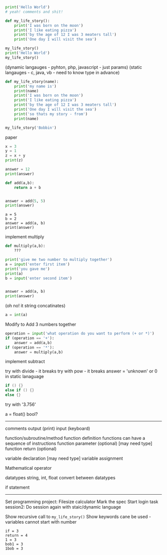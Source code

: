 
```python
print('Hello World')
# yeah! comments and shit!
```

```python
def my_life_story():
    print('I was born on the moon')
    print('I like eating pizza')
    print('by the age of 12 I was 3 meaters tall')
    print('One day I will visit the sea')

my_life_story()
print('Hello World')
my_life_story()
```

(dynamic langauges - pyhton, php, javascript - just params)
(static langauges - c, java, vb - need to know type in advance)
```python
def my_life_story(name):
    print('my name is')
    print(name)
    print('I was born on the moon')
    print('I like eating pizza')
    print('by the age of 12 I was 3 meaters tall')
    print('One day I will visit the sea')
    print('so thats my story - from')
    print(name)

my_life_story('Bobbin')
```

paper
```python
x = 3
y = 1
z = x + y
print(z)
```


```python
answer = 12
print(answer)
```


```python
def add(a,b):
    return a + b


answer = add(5, 5)
print(answer)
```

```
a = 5
b = 2
answer = add(a, b)
print(answer)
```

implement multiply

```python
def multiply(a,b):
    ???

```

```python
print('give me two number to multiply together')
a = input('enter first item')
print('you gave me')
print(a)
b = input('enter second item')


answer = add(a, b)
print(answer)
```

(oh no! it string concatinates)
```python
a = int(a)
```

Modify to Add 3 numbers together


```python
operation = input('what operation do you want to perform (+ or *)')
if (operation == '+'):
    answer = add(a,b)
if (operation == '*'):
    answer = multiply(a,b)
```

implement subtract

try with divide - it breaks
try with pow - it breaks
answer = 'unknown'  or 0 in static lanaguage

```c
if () {}
else if () {}
else {}
```

try with '3.756'

a = float()
bool?

---

comments
output (print)
input (keyboard)

function/subroutine/method
function definition
functions can have a sequence of instructions
function parameter (optional) [may need type]
function return (optional)

variable declaration [may need type]
variable assignment

Mathematical operator

datatypes string, int, float
convert between datatypes

if statement



---

Set programming project:
    Filesize calculator
    Mark the spec
    Start login task
session2: Do session again with staic/dynamic language


Show recursive call to `my_life_story()`
Show keywords cane be used - variables cannot start with number
```
if = 3
return = 4
1 = 3
bob1 = 3
1bob = 3
```